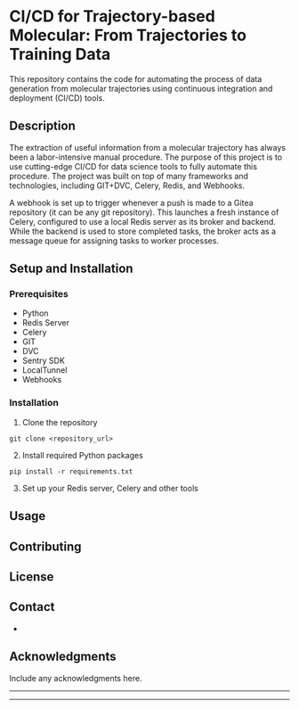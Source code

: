 # CI/CD for Trajectory-based Molecular: From Trajectories to Training Data
This repository contains the code for automating the process of data generation from molecular trajectories using continuous integration and deployment (CI/CD) tools.

## Description
The extraction of useful information from a molecular trajectory has always been a labor-intensive manual procedure. The purpose of this project is to use cutting-edge CI/CD for data science tools to fully automate this procedure. The project was built on top of many frameworks and technologies, including GIT+DVC, Celery, Redis, and Webhooks.

A webhook is set up to trigger whenever a push is made to a Gitea repository (it can be any git repository). This launches a fresh instance of Celery, configured to use a local Redis server as its broker and backend. While the backend is used to store completed tasks, the broker acts as a message queue for assigning tasks to worker processes.
## Setup and Installation
### Prerequisites
- Python
- Redis Server
- Celery
- GIT
- DVC
- Sentry SDK
- LocalTunnel
- Webhooks

### Installation
1. Clone the repository


```
git clone <repository_url>

```
2. Install required Python packages
```
pip install -r requirements.txt

```
3. Set up your Redis server, Celery and other tools
## Usage
## Contributing
## License
## Contact
- <a href="mailto:YourEmail@example.com" target="_new"></a>
## Acknowledgments
Include any acknowledgments here.
<hr>



***